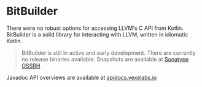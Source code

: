 # BitBuilder

There were no robust options for accessing LLVM's C API from Kotlin.
BitBuilder is a solid library for interacting with LLVM, written in idiomatic
Kotlin.

> BitBuilder is still in active and early development. There are currently no
> release binaries available. Snapshots are available at 
> [Sonatype OSSRH][snapshot-builds]

Javadoc API overviews are available at [apidocs.vexelabs.io][apidocs]

[snapshot-builds]: https://oss.sonatype.org/content/repositories/snapshots/io/vexelabs/bitbuilder/
[apidocs]: https://apidocs.vexelabs.io/bitbuilder/index.html
